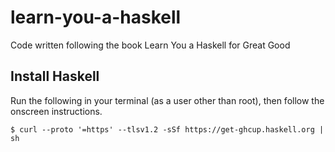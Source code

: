 # learn-you-a-haskell
Code written following the book Learn You a Haskell for Great Good

## Install Haskell

Run the following in your terminal (as a user other than root), then follow the onscreen instructions.

```
$ curl --proto '=https' --tlsv1.2 -sSf https://get-ghcup.haskell.org | sh
```
